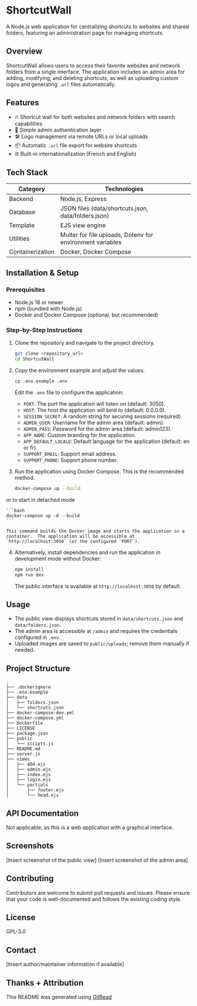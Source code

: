 # ShortcutWall

A Node.js web application for centralizing shortcuts to websites and shared folders, featuring an administration page for managing shortcuts.

## Overview
ShortcutWall allows users to access their favorite websites and network folders from a single interface. The application includes an admin area for adding, modifying, and deleting shortcuts, as well as uploading custom logos and generating `.url` files automatically.

## Features
* 🔥 Shortcut wall for both websites and network folders with search capabilities
* 🚀 Simple admin authentication layer
* 🛠️ Logo management via remote URLs or local uploads
* 📦 Automatic `.url` file export for website shortcuts
* 🌐 Built-in internationalization (French and English)

## Tech Stack
| Category | Technologies |
|----------|-------------|
| Backend  | Node.js, Express |
| Database | JSON files (data/shortcuts.json, data/folders.json) |
| Template | EJS view engine |
| Utilities | Multer for file uploads, Dotenv for environment variables |
| Containerization | Docker, Docker Compose |

## Installation & Setup

### Prerequisites
* Node.js 18 or newer
* npm (bundled with Node.js)
* Docker and Docker Compose (optional, but recommended)

### Step-by-Step Instructions

1.  Clone the repository and navigate to the project directory.

    ```bash
    git clone <repository_url>
    cd ShortcutWall
    ```

2.  Copy the environment example and adjust the values.

    ```bash
    cp .env.example .env
    ```

    Edit the `.env` file to configure the application:

    *   `PORT`: The port the application will listen on (default: 3050).
    *   `HOST`: The host the application will bind to (default: 0.0.0.0).
    *   `SESSION_SECRET`: A random string for securing sessions (required).
    *   `ADMIN_USER`: Username for the admin area (default: admin).
    *   `ADMIN_PASS`: Password for the admin area (default: admin123).
    *   `APP_NAME`: Custom branding for the application.
    *   `APP_DEFAULT_LOCALE`: Default language for the application (default: en or fr).
    *   `SUPPORT_EMAIL`: Support email address.
    *   `SUPPORT_PHONE`: Support phone number.

3.  Run the application using Docker Compose. This is the recommended method.

    ```bash
    docker-compose up --build
    ```
   or to start in detached mode

    ```bash
    docker-compose up -d --build
    ```

    This command builds the Docker image and starts the application in a container.  The application will be accessible at `http://localhost:3050` (or the configured `PORT`).

4.  Alternatively, install dependencies and run the application in development mode without Docker:

    ```bash
    npm install
    npm run dev
    ```

    The public interface is available at `http://localhost:3050` by default.

## Usage

*   The public view displays shortcuts stored in `data/shortcuts.json` and `data/folders.json`.
*   The admin area is accessible at `/admin` and requires the credentials configured in `.env`.
*   Uploaded images are saved to `public/uploads`; remove them manually if needed.

## Project Structure
```
.
├── .dockerignore
├── .env.example
├── data
│   ├── folders.json
│   └── shortcuts.json
├── docker-compose-dev.yml
├── docker-compose.yml
├── Dockerfile
├── LICENSE
├── package.json
├── public
│   └── scripts.js
├── README.md
├── server.js
├── views
│   ├── 404.ejs
│   ├── admin.ejs
│   ├── index.ejs
│   ├── login.ejs
│   └── partials
│       ├── footer.ejs
│       └── head.ejs

```

## API Documentation

Not applicable, as this is a web application with a graphical interface.

## Screenshots
[Insert screenshot of the public view]
[Insert screenshot of the admin area]

## Contributing

Contributors are welcome to submit pull requests and issues. Please ensure that your code is well-documented and follows the existing coding style.

## License

GPL-3.0

## Contact

[Insert author/maintainer information if available]

## Thanks + Attribution
This README was generated using [GitRead](https://git-read.vercel.app)
```
